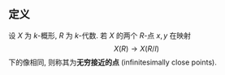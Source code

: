 ## 定义

设 $X$ 为 $k$-概形, $R$ 为 $k$-代数. 若 $X$ 的两个 $R$-点 $x,y$ 在映射
$$
X(R)\to X(R/I)
$$
下的像相同, 则称其为**无穷接近的点** (infinitesimally close points).